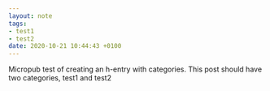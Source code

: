 ```yaml
---
layout: note
tags:
- test1
- test2
date: 2020-10-21 10:44:43 +0100
---
```


Micropub test of creating an h-entry with categories. This post should have two categories, test1 and test2
